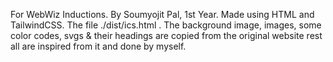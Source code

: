 For WebWiz Inductions. By Soumyojit Pal, 1st Year. Made using HTML and TailwindCSS. The file ./dist/ics.html .
The background image, images, some color codes, svgs & their headings are copied from the original website
rest all are inspired from it and done by myself.

